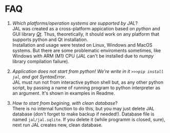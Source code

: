 # FAQ

1. *Which platforms/operation systems are supported by JAL*?  
JAL was created as a cross-platform appication based on *python* and GUI library *[Qt](https://www.qt.io/)*.
Thus, theoretically, it should work on any platform that supports python and Qt installation.  
Installation and usage were tested on Linux, Windows and MacOS systems. 
But there are some problematic enviroments sometimes, like Windows with ARM (M1) CPU (*JAL* can't be installed due to *numpy* library compilation failure).

2. *Application does not start from python! We're write in it `>>>pip install jal`, and got SyntaxError*.  
JAL must run not from interactive python shell but, as any other python script, by passing a name of running program to python interpreter as an argument. It's shown in examples in Readme. 

3. *How to start from begining, with clean database*?   
There is no internal function to do this, but you may just delete JAL database (don't forget to make backup if needed!). Database file is named `jal/jal.sqlite`. If you delete it (while programm is closed, sure), next run JAL creates new, clean database.
